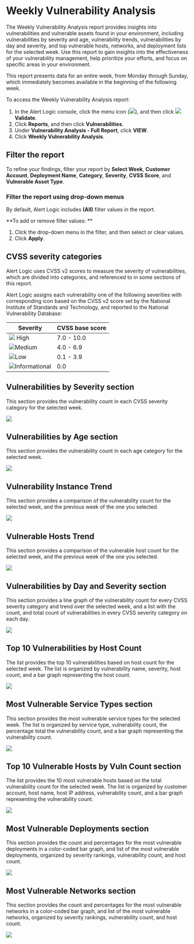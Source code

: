# Weekly Vulnerability Analysis

The Weekly Vulnerability Analysis report  provides insights into vulnerabilities and vulnerable assets found in your environment, including vulnerabilities by severity and age, vulnerability trends, vulnerabilities by day and severity, and top vulnerable hosts, networks, and deployment lists for the selected week. Use this report to gain insights into the effectiveness of your vulnerability management, help prioritize your efforts, and focus on specific areas in your environment.

This report presents data for an entire week, from Monday through Sunday, which immediately becomes available in the beginning of the following week.

To access the Weekly Vulnerability Analysis report:

1. In the Alert Logic console, click the menu icon (![](../../../../Resources/Images/dashboard/menu-icon.png)), and then click ![](../../../../Resources/Images/dashboard/validate-icon.png)**Validate**.
2. Click **Reports**, and then click **Vulnerabilities**.
3. Under **Vulnerability Analysis - Full Report**, click **VIEW**.
4. Click **Weekly Vulnerability Analysis**.

## Filter the report

To refine your findings, filter your report by  **Select Week**, **Customer Account**, **Deployment Name**, **Category**, **Severity**, **CVSS Score**, and **Vulnerable Asset Type**.

### Filter the report using drop-down menus

By default, Alert Logic includes **(All)** filter values in the report.

**To add or remove filter values: **

1. Click the drop-down menu in the filter, and then select or clear values.
2. Click **Apply**.

## CVSS severity categories

Alert Logic uses CVSS v2 scores to measure the severity of vulnerabilities, which are divided into categories, and referenced to in some sections of this report.

Alert Logic assigns each vulnerability one of the following severities with corresponding icon based on the CVSS v2 score set by the National Institute of Standards and Technology, and reported to the National Vulnerability Database:

| Severity | CVSS base score |
|---|---|
| ![](../../../../Resources/Images/Icons/threat_critical_icon.png) High | 7.0 - 10.0 |
| ![](../../../../Resources/Images/Icons/threat_high_icon.png)Medium | 4.0 - 6.9 |
| ![](../../../../Resources/Images/Icons/threat_medium_icon.png)Low | 0.1 - 3.9 |
| ![](../../../../Resources/Images/Icons/threat_info_icon.png)Informational | 0.0 |

## Vulnerabilities by Severity section 

This section provides the vulnerability count in each CVSS severity category for the selected week.

![](../../../../Resources/Images/Reports/scheduled-reports/enterprise/vulnerabilities-by-severity.png)

## Vulnerabilities by Age section

This section provides the vulnerability count in each age category for the selected week.

![](../../../../Resources/Images/Reports/scheduled-reports/enterprise/vulnerabilities-by-age.png)

## Vulnerability Instance Trend

This section provides a comparison of the vulnerability count for the selected week, and the previous week of the one you selected.

![](../../../../Resources/Images/Reports/scheduled-reports/vulnerability-analysis/vulnerability-instance-trend-weekly.png)

## Vulnerable Hosts Trend

This section provides a comparison of the vulnerable host count for the selected week, and the previous week of the one you selected.

![](../../../../Resources/Images/Reports/scheduled-reports/vulnerability-analysis/vulnerable-hosts-trend-weekly.png)

## Vulnerabilities by Day and Severity section

This section provides a line graph of the vulnerability count for every CVSS severity category and trend  over the selected week, and a list with the count, and total count of vulnerabilities in every CVSS severity category on each day.

![](../../../../Resources/Images/Reports/scheduled-reports/enterprise/vulerabilities-day-severity.png)

## Top 10 Vulnerabilities by Host Count  

The list provides the top 10 vulnerabilities based on host count for the selected week. The list is organized by vulnerability name, severity, host count, and a bar graph representing the host count.

![](../../../../Resources/Images/Reports/scheduled-reports/vulnerability-analysis/top-10-vulnerabilities-host-count.png)

## Most Vulnerable Service Types section

This section provides the most vulnerable service types for the selected week. The list is organized by service type, vulnerability count, the percentage total the vulnerability count, and a bar graph representing the vulnerability count.

![](../../../../Resources/Images/Reports/scheduled-reports/vulnerability-analysis/most-vulnerable-service-types.png)

## Top 10 Vulnerable Hosts by Vuln Count section 

The list provides the 10 most vulnerable hosts based on the total vulnerability count for the selected week. The list is organized by customer account, host name, host IP address, vulnerability count, and  a  bar graph representing the vulnerability count.

![](../../../../Resources/Images/Reports/scheduled-reports/enterprise/top-10-vulnerable-hosts-by-vuln-count.png)

## Most Vulnerable Deployments section

This section provides the count and percentages for the most vulnerable deployments in a color-coded bar graph, and list of the most  vulnerable deployments, organized by severity rankings, vulnerability count, and host count.

![](../../../../Resources/Images/Reports/scheduled-reports/vulnerability-analysis/most-vulnerable-deployments.png)

## Most Vulnerable Networks section

This section provides the count and percentages for the most vulnerable networks in a color-coded bar graph, and list of the most  vulnerable networks, organized by severity rankings, vulnerability count, and host count.

![](../../../../Resources/Images/Reports/scheduled-reports/vulnerability-analysis/most-vulnerable-networks.png)
